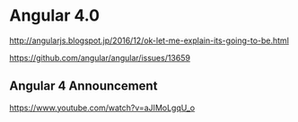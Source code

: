 #  Angular 4.0  


http://angularjs.blogspot.jp/2016/12/ok-let-me-explain-its-going-to-be.html  

https://github.com/angular/angular/issues/13659  



## Angular 4 Announcement  

https://www.youtube.com/watch?v=aJIMoLgqU_o  





